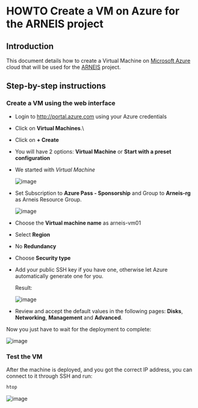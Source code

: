 # HOWTO Create a VM on Azure for the ARNEIS project

## Introduction

This document details how to create a Virtual Machine on [Microsoft Azure](https://azure.microsoft.com/) cloud that will be used for the [ARNEIS](https://github.com/b-arol-o/arneis) project.

## Step-by-step instructions

### Create a VM using the web interface

- Login to <http://portal.azure.com> using your Azure credentials

- Click on **Virtual Machines**.\

- Click on **+ Create**

- You will have 2 options: **Virtual Machine** or **Start with a preset configuration**

- We started with _Virtual Machine_

  ![image](https://user-images.githubusercontent.com/51110452/151772083-4b618e60-7141-4503-8560-4ecc4fc3b214.png)

- Set Subscription to **Azure Pass - Sponsorship** and Group to **Arneis-rg** as Arneis Resource Group.

  ![image](https://user-images.githubusercontent.com/51110452/151772456-3480cbc5-a8c4-4e4a-a692-0f8c3973d095.png)

- Choose the **Virtual machine name** as arneis-vm01

- Select **Region**

- No **Redundancy**

- Choose **Security type**

- Add your public SSH key if you have one, otherwise let Azure automatically generate one for you.

  Result:

  ![image](https://user-images.githubusercontent.com/51110452/151773952-0e301a1b-f51b-472c-9836-8d4760c69efc.png)

- Review and accept the default values in the following pages: **Disks**, **Networking**, **Management** and **Advanced**.

Now you just have to wait for the deployment to complete:

![image](https://user-images.githubusercontent.com/51110452/151774378-89350506-a4d9-4a03-9efb-e0cd6747f604.png)

### Test the VM

After the machine is deployed, and you got the correct IP address, you can connect to it through SSH and run:

```bash
htop
```

![image](https://user-images.githubusercontent.com/51110452/151774694-89f4b84d-ce23-4d19-ab25-b5ba9854838e.png)

<!-- EOF -->
